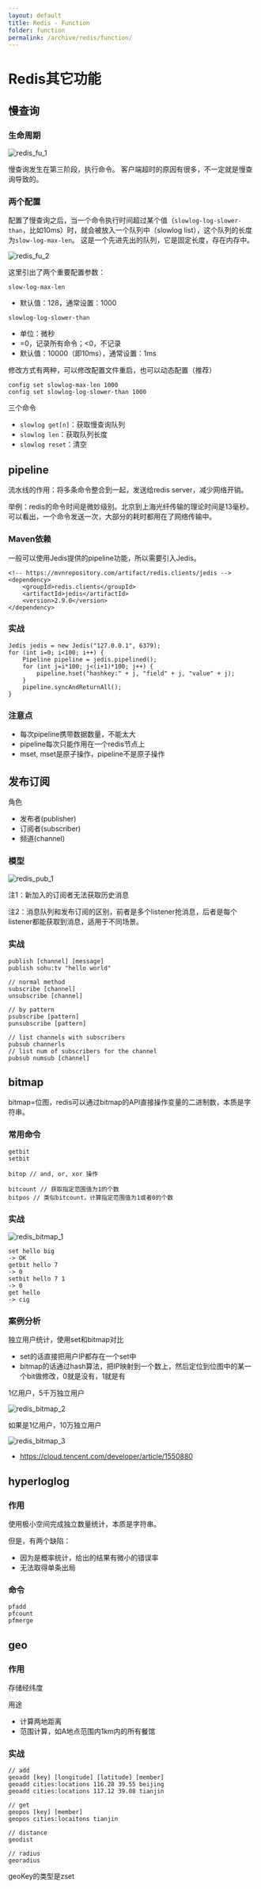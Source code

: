 ```yaml
---
layout: default
title: Redis - Function
folder: function
permalink: /archive/redis/function/
---
```


# Redis其它功能

## 慢查询

### 生命周期

![redis_fu_1](img/redis_fu_1.PNG)

慢查询发生在第三阶段，执行命令。
客户端超时的原因有很多，不一定就是慢查询导致的。

### 两个配置

配置了慢查询之后，当一个命令执行时间超过某个值（`slowlog-log-slower-than`，比如10ms）时，就会被放入一个队列中（slowlog list），这个队列的长度为`slow-log-max-len`。
这是一个先进先出的队列，它是固定长度，存在内存中。

![redis_fu_2](img/redis_fu_2.PNG)

这里引出了两个重要配置参数：

`slow-log-max-len`
- 默认值：128，通常设置：1000

`slowlog-log-slower-than`
- 单位：微秒
- =0，记录所有命令；<0，不记录
- 默认值：10000（即10ms），通常设置：1ms

修改方式有两种，可以修改配置文件重启，也可以动态配置（推荐）

~~~
config set slowlog-max-len 1000
config set slowlog-log-slower-than 1000
~~~

三个命令

- `slowlog get[n]`：获取慢查询队列
- `slowlog len`：获取队列长度
- `slowlog reset`：清空

## pipeline

流水线的作用：将多条命令整合到一起，发送给redis server，减少网络开销。

举例：redis的命令时间是微妙级别。北京到上海光纤传输的理论时间是13毫秒。可以看出，一个命令发送一次，大部分的耗时都用在了网络传输中。

### Maven依赖

一般可以使用Jedis提供的pipeline功能，所以需要引入Jedis。

~~~
<!-- https://mvnrepository.com/artifact/redis.clients/jedis -->
<dependency>
    <groupId>redis.clients</groupId>
    <artifactId>jedis</artifactId>
    <version>2.9.0</version>
</dependency>
~~~

### 实战

~~~
Jedis jedis = new Jedis("127.0.0.1", 6379);
for (int i=0; i<100; i++) {
	Pipeline pipeline = jedis.pipelined();
	for (int j=i*100; j<(i+1)*100; j++) {
		pipeline.hset("hashkey:" + j, "field" + j, "value" + j);
	}
	pipeline.syncAndReturnAll();
}
~~~

### 注意点

- 每次pipeline携带数据数量，不能太大
- pipeline每次只能作用在一个redis节点上
- mset, mset是原子操作，pipeline不是原子操作

## 发布订阅

角色
- 发布者(publisher)
- 订阅者(subscriber)
- 频道(channel)

### 模型

![redis_pub_1](img/redis_pub_1.PNG)

注1：新加入的订阅者无法获取历史消息

注2：消息队列和发布订阅的区别，前者是多个listener抢消息，后者是每个listener都能获取到消息，适用于不同场景。

### 实战

~~~
publish [channel] [message]
publish sohu:tv "hello world"

// normal method
subscribe [channel]
unsubscribe [channel]

// by pattern
psubscribe [pattern]
punsubscribe [pattern]

// list channels with subscribers
pubsub channerls
// list num of subscribers for the channel
pubsub numsub [channel]
~~~

## bitmap

bitmap=位图，redis可以通过bitmap的API直接操作变量的二进制数，本质是字符串。

### 常用命令

~~~
getbit
setbit

bitop // and, or, xor 操作

bitcount // 获取指定范围值为1的个数
bitpos // 类似bitcount，计算指定范围值为1或者0的个数
~~~

### 实战

![redis_bitmap_1](img/redis_bitmap_1.PNG)

~~~
set hello big
-> OK
getbit hello 7
-> 0
setbit hello 7 1
-> 0
get hello
-> cig
~~~

### 案例分析

独立用户统计，使用set和bitmap对比
- set的话直接把用户IP都存在一个set中
- bitmap的话通过hash算法，把IP映射到一个数上，然后定位到位图中的某一个bit做修改，0就是没有，1就是有

1亿用户，5千万独立用户

![redis_bitmap_2](img/redis_bitmap_2.PNG)

如果是1亿用户，10万独立用户

![redis_bitmap_3](img/redis_bitmap_3.PNG)

- <https://cloud.tencent.com/developer/article/1550880>

## hyperloglog

### 作用

使用极小空间完成独立数量统计，本质是字符串。

但是，有两个缺陷：
- 因为是概率统计，给出的结果有微小的错误率
- 无法取得单条出局

### 命令

~~~
pfadd
pfcount
pfmerge
~~~

## geo

### 作用

存储经纬度

用途
- 计算两地距离
- 范围计算，如A地点范围内1km内的所有餐馆

### 实战

~~~
// add
geoadd [key] [longitude] [latitude] [member]
geoadd cities:locations 116.28 39.55 beijing
geoadd cities:locations 117.12 39.08 tianjin

// get
geopos [key] [member]
geopos cities:locaitons tianjin

// distance
geodist

// radius
georadius
~~~

geoKey的类型是zset

